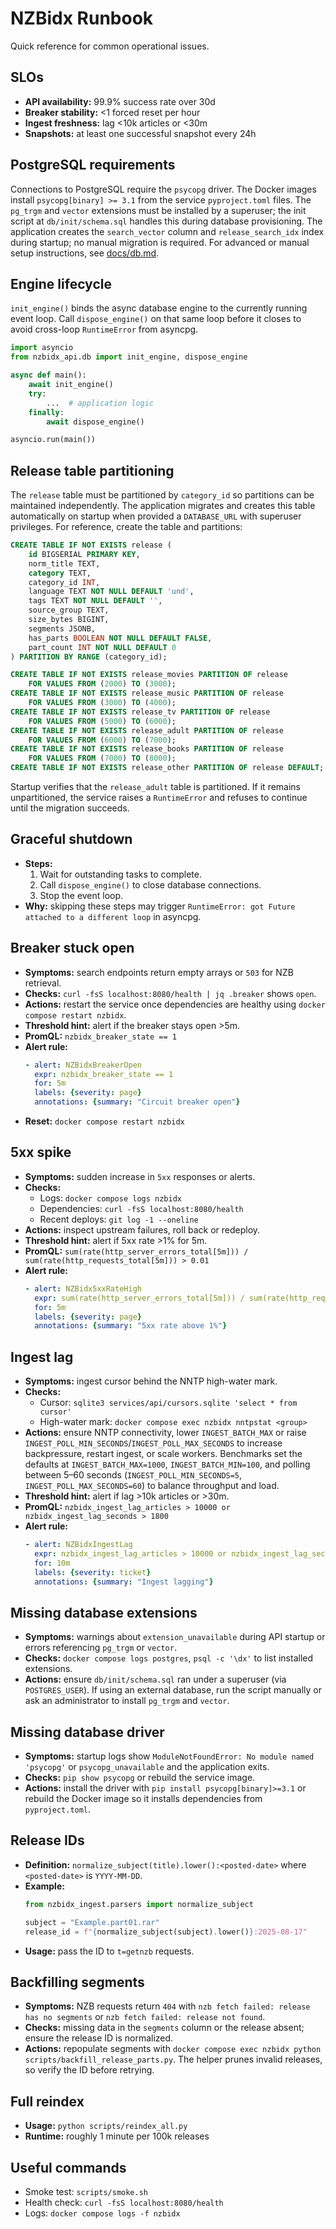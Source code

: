 # NZBidx Runbook

Quick reference for common operational issues.

## SLOs
- **API availability:** 99.9% success rate over 30d
- **Breaker stability:** <1 forced reset per hour
- **Ingest freshness:** lag <10k articles or <30m
- **Snapshots:** at least one successful snapshot every 24h

## PostgreSQL requirements
Connections to PostgreSQL require the `psycopg` driver. The Docker images
install `psycopg[binary] >= 3.1` from the service `pyproject.toml` files. The
`pg_trgm` and `vector` extensions must be installed by a superuser; the init
script at `db/init/schema.sql` handles this during database provisioning.
The application creates the `search_vector` column and `release_search_idx`
index during startup; no manual migration is required. For advanced or manual
setup instructions, see [docs/db.md](docs/db.md).

## Engine lifecycle
`init_engine()` binds the async database engine to the currently running event loop.
Call `dispose_engine()` on that same loop before it closes to avoid cross-loop
`RuntimeError` from asyncpg.

```python
import asyncio
from nzbidx_api.db import init_engine, dispose_engine

async def main():
    await init_engine()
    try:
        ...  # application logic
    finally:
        await dispose_engine()

asyncio.run(main())
```

## Release table partitioning
The `release` table must be partitioned by `category_id` so partitions can be
maintained independently. The application migrates and creates this table automatically on startup when provided a `DATABASE_URL` with superuser privileges. For reference, create the table and partitions:

```sql
CREATE TABLE IF NOT EXISTS release (
    id BIGSERIAL PRIMARY KEY,
    norm_title TEXT,
    category TEXT,
    category_id INT,
    language TEXT NOT NULL DEFAULT 'und',
    tags TEXT NOT NULL DEFAULT '',
    source_group TEXT,
    size_bytes BIGINT,
    segments JSONB,
    has_parts BOOLEAN NOT NULL DEFAULT FALSE,
    part_count INT NOT NULL DEFAULT 0
) PARTITION BY RANGE (category_id);

CREATE TABLE IF NOT EXISTS release_movies PARTITION OF release
    FOR VALUES FROM (2000) TO (3000);
CREATE TABLE IF NOT EXISTS release_music PARTITION OF release
    FOR VALUES FROM (3000) TO (4000);
CREATE TABLE IF NOT EXISTS release_tv PARTITION OF release
    FOR VALUES FROM (5000) TO (6000);
CREATE TABLE IF NOT EXISTS release_adult PARTITION OF release
    FOR VALUES FROM (6000) TO (7000);
CREATE TABLE IF NOT EXISTS release_books PARTITION OF release
    FOR VALUES FROM (7000) TO (8000);
CREATE TABLE IF NOT EXISTS release_other PARTITION OF release DEFAULT;
```

Startup verifies that the `release_adult` table is partitioned. If it remains
unpartitioned, the service raises a `RuntimeError` and refuses to continue
until the migration succeeds.

## Graceful shutdown
- **Steps:**
  1. Wait for outstanding tasks to complete.
  2. Call `dispose_engine()` to close database connections.
  3. Stop the event loop.
- **Why:** skipping these steps may trigger `RuntimeError: got Future attached to a different loop` in asyncpg.

## Breaker stuck open
- **Symptoms:** search endpoints return empty arrays or `503` for NZB retrieval.
- **Checks:** `curl -fsS localhost:8080/health | jq .breaker` shows `open`.
- **Actions:** restart the service once dependencies are healthy using
  `docker compose restart nzbidx`.
- **Threshold hint:** alert if the breaker stays open >5m.
- **PromQL:** `nzbidx_breaker_state == 1`
- **Alert rule:**
  ```yaml
  - alert: NZBidxBreakerOpen
    expr: nzbidx_breaker_state == 1
    for: 5m
    labels: {severity: page}
    annotations: {summary: "Circuit breaker open"}
  ```
- **Reset:** `docker compose restart nzbidx`

## 5xx spike
- **Symptoms:** sudden increase in `5xx` responses or alerts.
- **Checks:**
  - Logs: `docker compose logs nzbidx`
  - Dependencies: `curl -fsS localhost:8080/health`
  - Recent deploys: `git log -1 --oneline`
- **Actions:** inspect upstream failures, roll back or redeploy.
- **Threshold hint:** alert if 5xx rate >1% for 5m.
- **PromQL:** `sum(rate(http_server_errors_total[5m])) / sum(rate(http_requests_total[5m])) > 0.01`
- **Alert rule:**
  ```yaml
  - alert: NZBidx5xxRateHigh
    expr: sum(rate(http_server_errors_total[5m])) / sum(rate(http_requests_total[5m])) > 0.01
    for: 5m
    labels: {severity: page}
    annotations: {summary: "5xx rate above 1%"}
  ```

## Ingest lag
- **Symptoms:** ingest cursor behind the NNTP high-water mark.
- **Checks:**
  - Cursor: `sqlite3 services/api/cursors.sqlite 'select * from cursor'`
  - High-water mark: `docker compose exec nzbidx nntpstat <group>`
- **Actions:** ensure NNTP connectivity, lower `INGEST_BATCH_MAX` or raise
  `INGEST_POLL_MIN_SECONDS`/`INGEST_POLL_MAX_SECONDS` to increase
  backpressure, restart ingest, or scale workers. Benchmarks set the
  defaults at `INGEST_BATCH_MAX=1000`, `INGEST_BATCH_MIN=100`, and polling
  between 5–60 seconds (`INGEST_POLL_MIN_SECONDS=5`,
  `INGEST_POLL_MAX_SECONDS=60`) to balance throughput and load.
- **Threshold hint:** alert if lag >10k articles or >30m.
- **PromQL:** `nzbidx_ingest_lag_articles > 10000 or nzbidx_ingest_lag_seconds > 1800`
- **Alert rule:**
  ```yaml
  - alert: NZBidxIngestLag
    expr: nzbidx_ingest_lag_articles > 10000 or nzbidx_ingest_lag_seconds > 1800
    for: 10m
    labels: {severity: ticket}
    annotations: {summary: "Ingest lagging"}
  ```


## Missing database extensions
- **Symptoms:** warnings about `extension_unavailable` during API startup or errors
  referencing `pg_trgm` or `vector`.
- **Checks:** `docker compose logs postgres`, `psql -c '\dx'` to list installed
  extensions.
- **Actions:** ensure `db/init/schema.sql` ran under a superuser (via
  `POSTGRES_USER`).  If using an external database, run the script manually or
  ask an administrator to install `pg_trgm` and `vector`.

## Missing database driver
- **Symptoms:** startup logs show `ModuleNotFoundError: No module named 'psycopg'`
  or `psycopg_unavailable` and the application exits.
- **Checks:** `pip show psycopg` or rebuild the service image.
- **Actions:** install the driver with `pip install psycopg[binary]>=3.1` or
  rebuild the Docker image so it installs dependencies from `pyproject.toml`.

## Release IDs
- **Definition:** `normalize_subject(title).lower():<posted-date>` where
  `<posted-date>` is `YYYY-MM-DD`.
- **Example:**
  ```python
  from nzbidx_ingest.parsers import normalize_subject

  subject = "Example.part01.rar"
  release_id = f"{normalize_subject(subject).lower()}:2025-08-17"
  ```
- **Usage:** pass the ID to `t=getnzb` requests.

## Backfilling segments
- **Symptoms:** NZB requests return `404` with `nzb fetch failed: release has no segments` or `nzb fetch failed: release not found`.
- **Checks:** missing data in the `segments` column or the release absent; ensure the release ID is normalized.
- **Actions:** repopulate segments with `docker compose exec nzbidx python scripts/backfill_release_parts.py`. The helper prunes invalid releases, so verify the ID before retrying.


## Full reindex
- **Usage:** `python scripts/reindex_all.py`
- **Runtime:** roughly 1 minute per 100k releases

## Useful commands
- Smoke test: `scripts/smoke.sh`
- Health check: `curl -fsS localhost:8080/health`
- Logs: `docker compose logs -f nzbidx`
